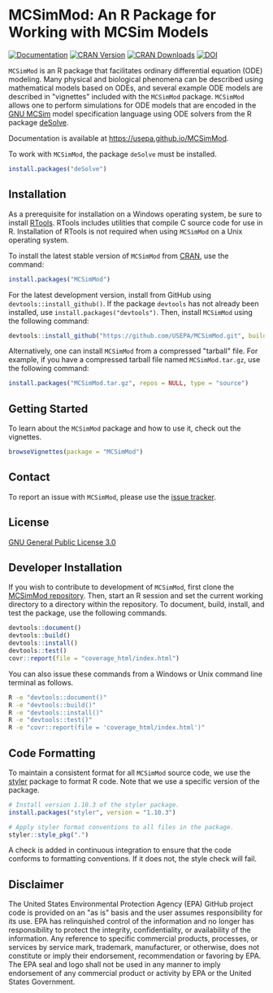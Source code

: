 # MCSimMod: An R Package for Working with MCSim Models

[![Documentation](https://img.shields.io/badge/Documentation-online-brightgreen)](https://usepa.github.io/MCSimMod)
[![CRAN Version](https://www.r-pkg.org/badges/version/MCSimMod)](https://cran.r-project.org/web/packages/MCSimMod/)
[![CRAN Downloads](https://cranlogs.r-pkg.org/badges/grand-total/MCSimMod)](https://cran.r-project.org/web/packages/MCSimMod/)
[![DOI](https://img.shields.io/badge/DOI-10.21105%2Fjoss.08492-blue)](https://dx.doi.org/10.21105/joss.08492)

`MCSimMod` is an R package that facilitates ordinary differential equation (ODE) modeling. Many physical and biological phenomena can be described using mathematical models based on ODEs, and several example ODE models are described in "vignettes" included with the `MCSimMod` package. `MCSimMod` allows one to perform simulations for ODE models that are encoded in the [GNU MCSim](https://www.gnu.org/software/mcsim/) model specification language using ODE solvers from the R package [deSolve](https://cran.r-project.org/web/packages/deSolve/index.html).

Documentation is available at https://usepa.github.io/MCSimMod.

To work with `MCSimMod`, the package `deSolve` must be installed.
```R
install.packages("deSolve")
```

## Installation

As a prerequisite for installation on a Windows operating system, be sure to install [RTools](https://cran.r-project.org/bin/windows/Rtools/). RTools includes utilities that compile C source code for use in R. Installation of RTools is not required when using `MCSimMod` on a Unix operating system.

To install the latest stable version of `MCSimMod` from [CRAN](https://cran.r-project.org/web/packages/MCSimMod/), use the command:

```R
install.packages("MCSimMod")
```

For the latest development version, install from GitHub using `devtools::install_github()`. If the package `devtools` has not already been installed, use `install.packages("devtools")`. Then, install `MCSimMod` using the following command:
```R
devtools::install_github("https://github.com/USEPA/MCSimMod.git", build_vignettes = TRUE)
```

Alternatively, one can install `MCSimMod` from a compressed "tarball" file. For example, if you have a compressed tarball file named `MCSimMod.tar.gz`, use the following command:

```R
install.packages("MCSimMod.tar.gz", repos = NULL, type = "source")
```

## Getting Started
To learn about the `MCSimMod` package and how to use it, check out the vignettes.
```R
browseVignettes(package = "MCSimMod")
```

## Contact
To report an issue with `MCSimMod`, please use the [issue tracker](https://github.com/USEPA/MCSimMod/issues).

## License
[GNU General Public License 3.0](https://github.com/USEPA/MCSimMod/blob/main/LICENSE)

## Developer Installation

If you wish to contribute to development of `MCSimMod`, first clone the [MCSimMod repository](https://github.com/USEPA/MCSimMod.git). Then, start an R session and set the current working directory to a directory within the repository. To document, build, install, and test the package, use the following commands.
```R
devtools::document()
devtools::build()
devtools::install()
devtools::test()
covr::report(file = "coverage_html/index.html")
```

You can also issue these commands from a Windows or Unix command line terminal as follows.
```bash
R -e "devtools::document()"
R -e "devtools::build()"
R -e "devtools::install()"
R -e "devtools::test()"
R -e "covr::report(file = 'coverage_html/index.html')"
```

## Code Formatting
To maintain a consistent format for all `MCSimMod` source code, we use the [styler](https://styler.r-lib.org/) package to format R code. Note that we use a specific version of the package.
```R
# Install version 1.10.3 of the styler package.
install.packages("styler", version = "1.10.3")

# Apply styler format conventions to all files in the package.
styler::style_pkg(".")
```

A check is added in continuous integration to ensure that the code conforms to formatting conventions. If it does not, the style check will fail.


## Disclaimer

The United States Environmental Protection Agency (EPA) GitHub project code is provided on an "as is" basis and the user assumes responsibility for its use.  EPA has relinquished control of the information and no longer has responsibility to protect the integrity, confidentiality, or availability of the information.  Any reference to specific commercial products, processes, or services by service mark, trademark, manufacturer, or otherwise, does not constitute or imply their endorsement, recommendation or favoring by EPA.  The EPA seal and logo shall not be used in any manner to imply endorsement of any commercial product or activity by EPA or the United States Government.
